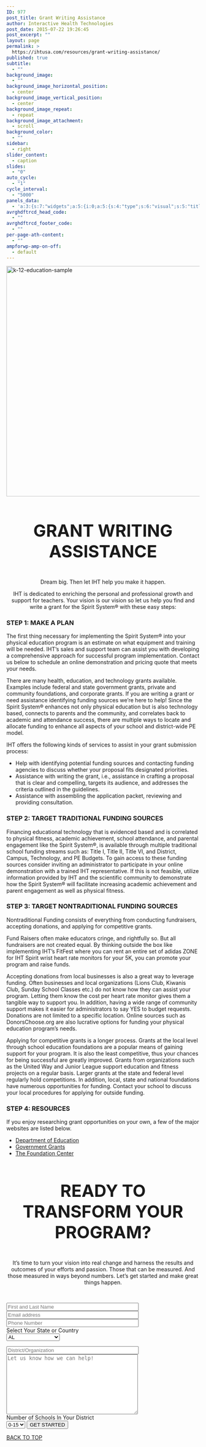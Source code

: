 ```yaml
---
ID: 977
post_title: Grant Writing Assistance
author: Interactive Health Technologies
post_date: 2015-07-22 19:26:45
post_excerpt: ""
layout: page
permalink: >
  https://ihtusa.com/resources/grant-writing-assistance/
published: true
subtitle:
  - ""
background_image:
  - ""
background_image_horizontal_position:
  - center
background_image_vertical_position:
  - center
background_image_repeat:
  - repeat
background_image_attachment:
  - scroll
background_color:
  - ""
sidebar:
  - right
slider_content:
  - caption
slides:
  - "0"
auto_cycle:
  - "1"
cycle_interval:
  - "5000"
panels_data:
  - 'a:3:{s:7:"widgets";a:5:{i:0;a:5:{s:4:"type";s:6:"visual";s:5:"title";s:0:"";s:4:"text";s:189:"<p><img class="aligncenter size-full wp-image-1308" src="http://ihtusa.com/wp-content/uploads/2015/04/k-12-education-sample.jpg" alt="k-12-education-sample" width="1920" height="600" /></p>";s:6:"filter";s:1:"1";s:11:"panels_info";a:7:{s:5:"class";s:30:"WP_Widget_Black_Studio_TinyMCE";s:3:"raw";b:0;s:4:"grid";i:0;s:4:"cell";i:0;s:2:"id";i:0;s:9:"widget_id";s:36:"2ca4b24e-4ad7-4d91-b850-8044afc33b9f";s:5:"style";a:3:{s:18:"background_display";s:4:"tile";s:16:"featured_widgets";s:0:"";s:12:"bigger_title";s:0:"";}}}i:1;a:5:{s:4:"type";s:6:"visual";s:5:"title";s:0:"";s:4:"text";s:403:"<h3 style="font-size: 44px; text-align: center;">GRANT WRITING ASSISTANCE</h3><p style="text-align: center;">Dream big. Then let IHT help you make it happen.</p><p style="text-align: center;">IHT is dedicated to enriching the personal and professional growth and support for teachers. Your vision is our vision so let us help you find and write a grant for the Spirit System® with these easy steps:</p>";s:6:"filter";s:1:"1";s:11:"panels_info";a:6:{s:5:"class";s:30:"WP_Widget_Black_Studio_TinyMCE";s:4:"grid";i:1;s:4:"cell";i:1;s:2:"id";i:1;s:9:"widget_id";s:36:"76fc35f8-b385-4729-9ccb-054439f6044c";s:5:"style";a:4:{s:27:"background_image_attachment";b:0;s:18:"background_display";s:4:"tile";s:16:"featured_widgets";s:0:"";s:12:"bigger_title";b:1;}}}i:2;a:5:{s:4:"type";s:6:"visual";s:5:"title";s:0:"";s:4:"text";s:4497:"<h3>STEP 1: MAKE A PLAN</h3><p>The first thing necessary for implementing the Spirit System® into your physical education program is an estimate on what equipment and training will be needed. IHT’s sales and support team can assist you with developing a comprehensive approach for successful program implementation. Contact us below to schedule an online demonstration and pricing quote that meets your needs.</p><p>There are many health, education, and technology grants available. Examples include federal and state government grants, private and community foundations, and corporate grants. If you are writing a grant or need assistance identifying funding sources we’re here to help! Since the Spirit System® enhances not only physical education but is also technology based, connects to parents and the community, and correlates back to academic and attendance success, there are multiple ways to locate and allocate funding to enhance all aspects of your school and district-wide PE model.</p><p>IHT offers the following kinds of services to assist in your grant submission process:</p><ul><li>Help with identifying potential funding sources and contacting funding agencies to discuss whether your proposal fits designated priorities.</li><li>Assistance with writing the grant, i.e., assistance in crafting a proposal that is clear and compelling, targets its audience, and addresses the criteria outlined in the guidelines.</li><li>Assistance with assembling the application packet, reviewing and providing consultation.</li></ul><h3>STEP 2: TARGET TRADITIONAL FUNDING SOURCES</h3><p>Financing educational technology that is evidenced based and is correlated to physical fitness, academic achievement, school attendance, and parental engagement like the Spirit System®, is available through multiple traditional school funding streams such as: Title I, Title II, Title VI, and District, Campus, Technology, and PE Budgets. To gain access to these funding sources consider inviting an administrator to participate in your online demonstration with a trained IHT representative. If this is not feasible, utilize information provided by IHT and the scientific community to demonstrate how the Spirit System® will facilitate increasing academic achievement and parent engagement as well as physical fitness.</p><h3>STEP 3: TARGET NONTRADITIONAL FUNDING SOURCES</h3><p>Nontraditional Funding consists of everything from conducting fundraisers, accepting donations, and applying for competitive grants.</p><p>Fund Raisers often make educators cringe, and rightfully so. But all fundraisers are not created equal. By thinking outside the box like implementing IHT’s FitFest where you can rent an entire set of adidas ZONE for IHT Spirit wrist heart rate monitors for your 5K, you can promote your program and raise funds.</p><p>Accepting donations from local businesses is also a great way to leverage funding. Often businesses and local organizations (Lions Club, Kiwanis Club, Sunday School Classes etc.) do not know how they can assist your program. Letting them know the cost per heart rate monitor gives them a tangible way to support you. In addition, having a wide range of community support makes it easier for administrators to say YES to budget requests. Donations are not limited to a specific location. Online sources such as DonorsChoose.org are also lucrative options for funding your physical education program’s needs.</p><p>Applying for competitive grants is a longer process. Grants at the local level through school education foundations are a popular means of gaining support for your program. It is also the least competitive, thus your chances for being successful are greatly improved. Grants from organizations such as the United Way and Junior League support education and fitness projects on a regular basis. Larger grants at the state and federal level regularly hold competitions. In addition, local, state and national foundations have numerous opportunities for funding. Contact your school to discuss your local procedures for applying for outside funding.</p><h3>STEP 4: RESOURCES</h3><p>If you enjoy researching grant opportunities on your own, a few of the major websites are listed below.</p><ul><li><a href="http://www.ed.gov/" target="_blank">Department of Education</a></li><li><a href="http://www.grants.gov/" target="_blank">Government Grants</a></li><li><a href="http://foundationcenter.org/" target="_blank">The Foundation Center</a></li></ul>";s:6:"filter";s:1:"1";s:11:"panels_info";a:6:{s:5:"class";s:30:"WP_Widget_Black_Studio_TinyMCE";s:4:"grid";i:2;s:4:"cell";i:0;s:2:"id";i:2;s:9:"widget_id";s:36:"1ea5f27d-6870-4cb7-914e-b53e67755c93";s:5:"style";a:4:{s:27:"background_image_attachment";b:0;s:18:"background_display";s:4:"tile";s:16:"featured_widgets";s:0:"";s:12:"bigger_title";s:0:"";}}}i:3;a:5:{s:4:"type";s:6:"visual";s:5:"title";s:0:"";s:4:"text";s:516:"<h3 style="text-align: center; font-size: 44px;">READY TO TRANSFORM YOUR PROGRAM?</h3><div class="lc"><p style="text-align: center;">It’s time to turn your vision into real change and harness the results and outcomes of your efforts and passion. Those that can be measured. And those measured in ways beyond numbers. Let’s get started and make great things happen.</p></div><div class="rc"> </div><div class="rc"> </div><p style="text-align: center;">[contact-form-7 id="313" title="REQUEST A QUICK QUOTE"]</p>";s:6:"filter";s:1:"1";s:11:"panels_info";a:7:{s:5:"class";s:30:"WP_Widget_Black_Studio_TinyMCE";s:3:"raw";b:0;s:4:"grid";i:3;s:4:"cell";i:1;s:2:"id";i:3;s:9:"widget_id";s:36:"2c1d53de-ac44-452e-a4a9-98235dd8d535";s:5:"style";a:3:{s:18:"background_display";s:4:"tile";s:16:"featured_widgets";s:0:"";s:12:"bigger_title";b:1;}}}i:4;a:3:{s:4:"text";s:0:"";s:11:"button_text";s:30:"<a href="#TOP">BACK TO TOP</a>";s:11:"panels_info";a:7:{s:5:"class";s:17:"PW_Call_To_Action";s:3:"raw";b:0;s:4:"grid";i:4;s:4:"cell";i:0;s:2:"id";i:4;s:9:"widget_id";s:36:"e0b0c66f-6ddd-4cec-9aaf-c195ac6bc9a8";s:5:"style";a:3:{s:18:"background_display";s:4:"tile";s:16:"featured_widgets";s:0:"";s:12:"bigger_title";s:0:"";}}}}s:5:"grids";a:5:{i:0;a:2:{s:5:"cells";i:1;s:5:"style";a:0:{}}i:1;a:2:{s:5:"cells";i:3;s:5:"style";a:1:{s:18:"background_display";s:4:"tile";}}i:2;a:2:{s:5:"cells";i:1;s:5:"style";a:1:{s:18:"background_display";s:4:"tile";}}i:3;a:2:{s:5:"cells";i:3;s:5:"style";a:1:{s:18:"background_display";s:4:"tile";}}i:4;a:2:{s:5:"cells";i:1;s:5:"style";a:0:{}}}s:10:"grid_cells";a:9:{i:0;a:2:{s:4:"grid";i:0;s:6:"weight";i:1;}i:1;a:2:{s:4:"grid";i:1;s:6:"weight";d:0.049751243782000000026588537593852379359304904937744140625;}i:2;a:2:{s:4:"grid";i:1;s:6:"weight";d:0.90049751243599995831345950136892497539520263671875;}i:3;a:2:{s:4:"grid";i:1;s:6:"weight";d:0.049751243782000000026588537593852379359304904937744140625;}i:4;a:2:{s:4:"grid";i:2;s:6:"weight";i:1;}i:5;a:2:{s:4:"grid";i:3;s:6:"weight";d:0.049751243782000000026588537593852379359304904937744140625;}i:6;a:2:{s:4:"grid";i:3;s:6:"weight";d:0.90049751243599995831345950136892497539520263671875;}i:7;a:2:{s:4:"grid";i:3;s:6:"weight";d:0.049751243782000000026588537593852379359304904937744140625;}i:8;a:2:{s:4:"grid";i:4;s:6:"weight";i:1;}}}'
avrghdftrcd_head_code:
  - ""
avrghdftrcd_footer_code:
  - ""
per-page-ath-content:
  - ""
ampforwp-amp-on-off:
  - default
---
```

<p><img class="aligncenter size-full wp-image-1308" src="https://ihtusa.com/wp-content/uploads/2015/04/k-12-education-sample.jpg" alt="k-12-education-sample" width="1920" height="600"></p><h3 style="font-size: 44px; text-align: center;">GRANT WRITING ASSISTANCE</h3><p style="text-align: center;">Dream big. Then let IHT help you make it happen.</p><p style="text-align: center;">IHT is dedicated to enriching the personal and professional growth and support for teachers. Your vision is our vision so let us help you find and write a grant for the Spirit System® with these easy steps:</p><h3>STEP 1: MAKE A PLAN</h3><p>The first thing necessary for implementing the Spirit System® into your physical education program is an estimate on what equipment and training will be needed. IHT’s sales and support team can assist you with developing a comprehensive approach for successful program implementation. Contact us below to schedule an online demonstration and pricing quote that meets your needs.</p><p>There are many health, education, and technology grants available. Examples include federal and state government grants, private and community foundations, and corporate grants. If you are writing a grant or need assistance identifying funding sources we’re here to help! Since the Spirit System® enhances not only physical education but is also technology based, connects to parents and the community, and correlates back to academic and attendance success, there are multiple ways to locate and allocate funding to enhance all aspects of your school and district-wide PE model.</p><p>IHT offers the following kinds of services to assist in your grant submission process:</p><ul><li>Help with identifying potential funding sources and contacting funding agencies to discuss whether your proposal fits designated priorities.</li><li>Assistance with writing the grant, i.e., assistance in crafting a proposal that is clear and compelling, targets its audience, and addresses the criteria outlined in the guidelines.</li><li>Assistance with assembling the application packet, reviewing and providing consultation.</li></ul><h3>STEP 2: TARGET TRADITIONAL FUNDING SOURCES</h3><p>Financing educational technology that is evidenced based and is correlated to physical fitness, academic achievement, school attendance, and parental engagement like the Spirit System®, is available through multiple traditional school funding streams such as: Title I, Title II, Title VI, and District, Campus, Technology, and PE Budgets. To gain access to these funding sources consider inviting an administrator to participate in your online demonstration with a trained IHT representative. If this is not feasible, utilize information provided by IHT and the scientific community to demonstrate how the Spirit System® will facilitate increasing academic achievement and parent engagement as well as physical fitness.</p><h3>STEP 3: TARGET NONTRADITIONAL FUNDING SOURCES</h3><p>Nontraditional Funding consists of everything from conducting fundraisers, accepting donations, and applying for competitive grants.</p><p>Fund Raisers often make educators cringe, and rightfully so. But all fundraisers are not created equal. By thinking outside the box like implementing IHT’s FitFest where you can rent an entire set of adidas ZONE for IHT Spirit wrist heart rate monitors for your 5K, you can promote your program and raise funds.</p><p>Accepting donations from local businesses is also a great way to leverage funding. Often businesses and local organizations (Lions Club, Kiwanis Club, Sunday School Classes etc.) do not know how they can assist your program. Letting them know the cost per heart rate monitor gives them a tangible way to support you. In addition, having a wide range of community support makes it easier for administrators to say YES to budget requests. Donations are not limited to a specific location. Online sources such as DonorsChoose.org are also lucrative options for funding your physical education program’s needs.</p><p>Applying for competitive grants is a longer process. Grants at the local level through school education foundations are a popular means of gaining support for your program. It is also the least competitive, thus your chances for being successful are greatly improved. Grants from organizations such as the United Way and Junior League support education and fitness projects on a regular basis. Larger grants at the state and federal level regularly hold competitions. In addition, local, state and national foundations have numerous opportunities for funding. Contact your school to discuss your local procedures for applying for outside funding.</p><h3>STEP 4: RESOURCES</h3><p>If you enjoy researching grant opportunities on your own, a few of the major websites are listed below.</p><ul><li><a href="http://www.ed.gov/" target="_blank">Department of Education</a></li><li><a href="http://www.grants.gov/" target="_blank">Government Grants</a></li><li><a href="http://foundationcenter.org/" target="_blank">The Foundation Center</a></li></ul><h3 style="text-align: center; font-size: 44px;">READY TO TRANSFORM YOUR PROGRAM?</h3><p style="text-align: center;">It’s time to turn your vision into real change and harness the results and outcomes of your efforts and passion. Those that can be measured. And those measured in ways beyond numbers. Let’s get started and make great things happen.</p>&nbsp;&nbsp;<p style="text-align: center;"></p>
<form action="/wp-admin/admin-ajax.php?_panelsnonce=f02d3f6902#wpcf7-f313-o1" method="post" class="wpcf7-form" novalidate="novalidate">
<input type="hidden" name="_wpcf7" value="313">
<input type="hidden" name="_wpcf7_version" value="4.7">
<input type="hidden" name="_wpcf7_locale" value="en_US">
<input type="hidden" name="_wpcf7_unit_tag" value="wpcf7-f313-o1">
<input type="hidden" name="_wpnonce" value="4a5b73494d">
<span class="wpcf7-form-control-wrap your-name"><input type="text" name="your-name" value="" size="40" class="wpcf7-form-control wpcf7-text wpcf7-validates-as-required" aria-required="true" aria-invalid="false" placeholder="First and Last Name"></span><br>
<span class="wpcf7-form-control-wrap your-email"><input type="email" name="your-email" value="" size="40" class="wpcf7-form-control wpcf7-text wpcf7-email wpcf7-validates-as-required wpcf7-validates-as-email" aria-required="true" aria-invalid="false" placeholder="Email address"></span><br>
<span class="wpcf7-form-control-wrap your-tel"><input type="tel" name="your-tel" value="" size="40" class="wpcf7-form-control wpcf7-text wpcf7-tel wpcf7-validates-as-required wpcf7-validates-as-tel" aria-required="true" aria-invalid="false" placeholder="Phone Number"></span><br>
Select Your State or Country<br>
<span class="wpcf7-form-control-wrap state"><select name="state" class="wpcf7-form-control wpcf7-select wpcf7-validates-as-required" aria-required="true" aria-invalid="false"><option value="AL">AL</option><option value="AK">AK</option><option value="AZ">AZ</option><option value="AR">AR</option><option value="CA">CA</option><option value="CO">CO</option><option value="CT">CT</option><option value="DE">DE</option><option value="FL">FL</option><option value="GA">GA</option><option value="HI">HI</option><option value="ID">ID</option><option value="IL">IL</option><option value="IN">IN</option><option value="IA">IA</option><option value="KS">KS</option><option value="KY">KY</option><option value="LA">LA</option><option value="ME">ME</option><option value="MD">MD</option><option value="MA">MA</option><option value="MI">MI</option><option value="MN">MN</option><option value="MS">MS</option><option value="MO">MO</option><option value="MT">MT</option><option value="NE">NE</option><option value="NV">NV</option><option value="NH">NH</option><option value="NJ">NJ</option><option value="NM">NM</option><option value="NY">NY</option><option value="NC">NC</option><option value="ND">ND</option><option value="OH">OH</option><option value="OK">OK</option><option value="OR">OR</option><option value="PA">PA</option><option value="RI">RI</option><option value="SC">SC</option><option value="SD">SD</option><option value="TN">TN</option><option value="TX">TX</option><option value="UT">UT</option><option value="VT">VT</option><option value="VA">VA</option><option value="WA">WA</option><option value="WV">WV</option><option value="WI">WI</option><option value="WY">WY</option><option value="CANADA">CANADA</option><option value="BERMUDA">BERMUDA</option><option value="AUSTRALIA">AUSTRALIA</option><option value="UNITED KINGDOM">UNITED KINGDOM</option><option value="SOUTH AFRICA">SOUTH AFRICA</option><option value="OTHER">OTHER</option></select></span><p></p>
<span class="wpcf7-form-control-wrap your-subject"><input type="text" name="your-subject" value="" size="40" class="wpcf7-form-control wpcf7-text wpcf7-validates-as-required" aria-required="true" aria-invalid="false" placeholder="District/Organization"></span><br>
<span class="wpcf7-form-control-wrap your-message"><textarea name="your-message" cols="40" rows="10" class="wpcf7-form-control wpcf7-textarea wpcf7-validates-as-required" aria-required="true" aria-invalid="false" placeholder="Let us know how we can help!"></textarea></span><br>
Number of Schools In Your District<br>
<span class="wpcf7-form-control-wrap numberofschools"><select name="numberofschools" class="wpcf7-form-control wpcf7-select wpcf7-validates-as-required" aria-required="true" aria-invalid="false"><option value="0-15">0-15</option><option value="15+">15+</option></select></span>
<input type="submit" value="GET STARTED" class="wpcf7-form-control wpcf7-submit btn btn-primary pull-right">
<p></p>
</form><p></p>				
<a href="#TOP">BACK TO TOP</a>